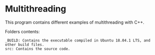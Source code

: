 # Multithreading

This program contains different examples of multithreading with C++.

Folders contents:

	_BUILD: Contains the executable compiled in Ubuntu 18.04.1 LTS, and other build files.
	src: Contains the source code.
